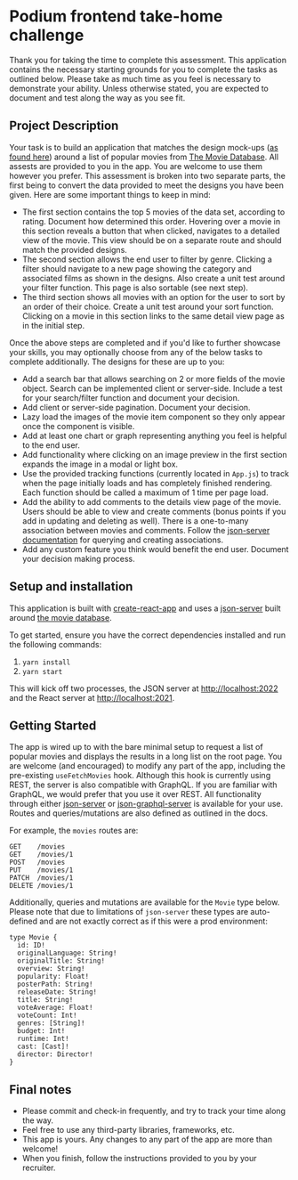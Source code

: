 # Podium frontend take-home challenge
Thank you for taking the time to complete this assessment. This application contains the necessary starting grounds for you to complete the tasks as outlined below. Please take as much time as you feel is necessary to demonstrate your ability. Unless otherwise stated, you are expected to document and test along the way as you see fit. 


## Project Description
Your task is to build an application that matches the design mock-ups ([as found here](https://share.goabstract.com/b949487b-4df0-4431-8ca3-6cd912096898)) around a list of popular movies from [The Movie Database](https://www.themoviedb.org/). All assests are provided to you in the app. You are welcome to use them however you prefer. This assessment is broken into two separate parts, the first being to convert the data provided to meet the designs you have been given. Here are some important things to keep in mind:

* The first section contains the top 5 movies of the data set, according to rating. Document how determined this order. Hovering over a movie in this section reveals a button that when clicked, navigates to a detailed view of the movie. This view should be on a separate route and should match the provided designs.
* The second section allows the end user to filter by genre. Clicking a filter should navigate to a new page showing the category and associated films as shown in the designs. Also create a unit test around your filter function. This page is also sortable (see next step).
* The third section shows all movies with an option for the user to sort by an order of their choice. Create a unit test around your sort function. Clicking on a movie in this section links to the same detail view page as in the initial step. 

Once the above steps are completed and if you'd like to further showcase your skills, you may optionally choose from any of the below tasks to complete additionally. The designs for these are up to you: 

* Add a search bar that allows searching on 2 or more fields of the movie object. Search can be implemented client or server-side. Include a test for your search/filter function and document your decision.
* Add client or server-side pagination. Document your decision.
* Lazy load the images of the movie item component so they only appear once the component is visible.
* Add at least one chart or graph representing anything you feel is helpful to the end user.
* Add functionality where clicking on an image preview in the first section expands the image in a modal or light box.
* Use the provided tracking functions (currently located in `App.js`) to track when the page initially loads and has completely finished rendering. Each function should be called a maximum of 1 time per page load.
* Add the ability to add comments to the details view page of the movie. Users should be able to view and create comments (bonus points if you add in updating and deleting as well). There is a one-to-many association between movies and comments. Follow the [json-server documentation](https://github.com/typicode/json-server#relationships) for querying and creating associations.
* Add any custom feature you think would benefit the end user. Document your decision making process.


## Setup and installation

This application is built with [create-react-app](https://reactjs.org/docs/create-a-new-react-app.html) and uses a [json-server](https://github.com/typicode/json-server) built around [the movie database](https://www.themoviedb.org/).

To get started, ensure you have the correct dependencies installed and run the following commands:

1. `yarn install`
2. `yarn start`

This will kick off two processes, the JSON server at [http://localhost:2022](http://localhost:2022) and the React server at [http://localhost:2021](http://localhost:2021). 

## Getting Started

The app is wired up to with the bare minimal setup to request a list of popular movies and displays the results in a long list on the root page. You are welcome (and encouraged) to modify any part of the app, including the pre-existing `useFetchMovies` hook. Although this hook is currently using REST, the server is also compatible with GraphQL. If you are familiar with GraphQL, we would prefer that you use it over REST.  All functionality through either [json-server](https://github.com/typicode/json-server) or [json-graphql-server](https://github.com/marmelab/json-graphql-server) is available for your use. Routes and queries/mutations are also defined as outlined in the docs.

For example, the `movies` routes are:

```
GET    /movies
GET    /movies/1
POST   /movies
PUT    /movies/1
PATCH  /movies/1
DELETE /movies/1
``` 

Additionally, queries and mutations are available for the `Movie` type below. Please note that due to limitations of `json-server` these types are auto-defined and are not exactly correct as if this were a prod environment: 

```
type Movie {
  id: ID!
  originalLanguage: String!
  originalTitle: String!
  overview: String!
  popularity: Float!
  posterPath: String!
  releaseDate: String!
  title: String!
  voteAverage: Float!
  voteCount: Int!    
  genres: [String]!
  budget: Int!
  runtime: Int!
  cast: [Cast]!
  director: Director!
}
```
	
## Final notes

* Please commit and check-in frequently, and try to track your time along the way. 
* Feel free to use any third-party libraries, frameworks, etc. 
* This app is yours. Any changes to any part of the app are more than welcome!
* When you finish, follow the instructions provided to you by your recruiter.
